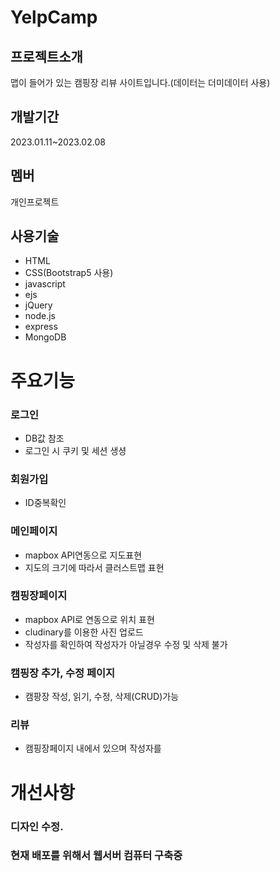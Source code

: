 # YelpCamp
>
## 프로젝트소개
>
맵이 들어가 있는 캠핑장 리뷰 사이트입니다.(데이터는 더미데이터 사용)
## 개발기간
>
2023.01.11~2023.02.08
## 멤버
>
개인프로젝트
## 사용기술
>
- HTML
- CSS(Bootstrap5 사용)
- javascript
- ejs
- jQuery
- node.js
- express
- MongoDB
# 주요기능
>
### 로그인
- DB값 참조
- 로그인 시 쿠키 및 세션 생셩

### 회원가입
- ID중복확인

### 메인페이지
- mapbox API연동으로 지도표현
- 지도의 크기에 따라서 클러스트맵 표현

### 캠핑장페이지
- mapbox API로 연동으로 위치 표현
- cludinary를 이용한 사진 업로드
- 작성자를 확인하여 작성자가 아닐경우 수정 및 삭제 불가

### 캠핑장 추가, 수정 페이지
- 캠팡장 작성, 읽기, 수정, 삭제(CRUD)가능

### 리뷰
- 캠핑장페이지 내에서 있으며 작성자를 

# 개선사항
### 디자인 수정.
### 현재 배포를 위해서 웹서버 컴퓨터 구축중

